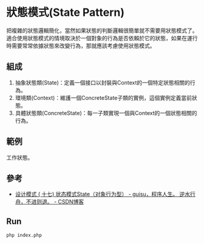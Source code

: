 # 狀態模式(State Pattern)
把複雜的狀態邏輯簡化，當然如果狀態的判斷邏輯很簡單就不需要用狀態模式了。適合使用狀態模式的情境取決於一個對象的行為是否依賴於它的狀態，如果在運行時需要常常依據狀態來改變行為，那就應該考慮使用狀態模式。

## 組成
1. 抽象狀態類(State)：定義一個接口以封裝與Context的一個特定狀態相關的行為。
2. 環境類(Context)：維護一個ConcreteState子類的實例，這個實例定義當前狀態。
3. 具體狀態類(ConcreteState)：每一子類實現一個與Context的一個狀態相關的行為。

## 範例
工作狀態。

## 參考
- [设计模式 ( 十七) 状态模式State（对象行为型） - guisu，程序人生。 逆水行舟，不进则退。 - CSDN博客](https://blog.csdn.net/hguisu/article/details/7557252)

## Run
```
php index.php
```

